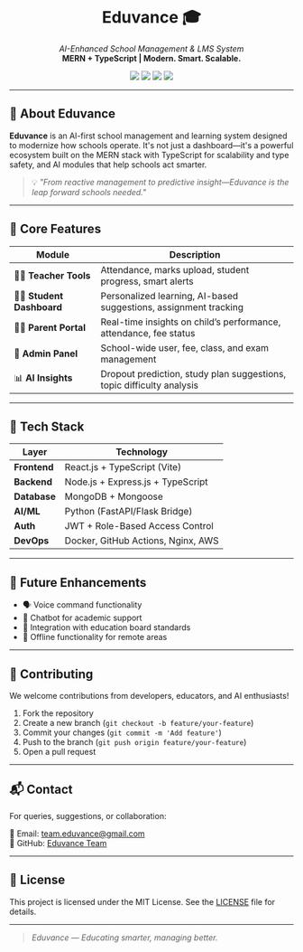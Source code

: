 <h1 align="center">Eduvance 🎓</h1>
<p align="center">
  <i>AI-Enhanced School Management & LMS System</i><br/>
  <b>MERN + TypeScript | Modern. Smart. Scalable.</b>
</p>

<p align="center">
  <img src="https://img.shields.io/badge/Tech-MERN%20+%20TypeScript-blue?style=flat-square"/>
  <img src="https://img.shields.io/badge/AI%20Ready-✔️-green?style=flat-square"/>
  <img src="https://img.shields.io/badge/License-MIT-yellow?style=flat-square"/>
  <img src="https://img.shields.io/badge/Status-Active-brightgreen?style=flat-square"/>
</p>

---

## 🌟 About Eduvance

**Eduvance** is an AI-first school management and learning system designed to modernize how schools operate. It's not just a dashboard—it's a powerful ecosystem built on the MERN stack with TypeScript for scalability and type safety, and AI modules that help schools act smarter.

> 💡 *"From reactive management to predictive insight—Eduvance is the leap forward schools needed."*

---

## 🧠 Core Features

| Module             | Description |
|--------------------|-------------|
| 🧑‍🏫 **Teacher Tools**     | Attendance, marks upload, student progress, smart alerts |
| 👨‍🎓 **Student Dashboard** | Personalized learning, AI-based suggestions, assignment tracking |
| 👩‍👧 **Parent Portal**     | Real-time insights on child’s performance, attendance, fee status |
| 🏫 **Admin Panel**        | School-wide user, fee, class, and exam management |
| 📊 **AI Insights**        | Dropout prediction, study plan suggestions, topic difficulty analysis |

---

## 🔧 Tech Stack

| Layer        | Technology                          |
|--------------|--------------------------------------|
| **Frontend** | React.js + TypeScript (Vite)         |
| **Backend**  | Node.js + Express.js + TypeScript    |
| **Database** | MongoDB + Mongoose                   |
| **AI/ML**    | Python (FastAPI/Flask Bridge)        |
| **Auth**     | JWT + Role-Based Access Control      |
| **DevOps**   | Docker, GitHub Actions, Nginx, AWS   |

---

## 📌 Future Enhancements

- 🗣 Voice command functionality
- 🤖 Chatbot for academic support
- 🏫 Integration with education board standards
- 📡 Offline functionality for remote areas

---

## 🤝 Contributing

We welcome contributions from developers, educators, and AI enthusiasts!

1. Fork the repository
2. Create a new branch (`git checkout -b feature/your-feature`)
3. Commit your changes (`git commit -m 'Add feature'`)
4. Push to the branch (`git push origin feature/your-feature`)
5. Open a pull request

---

## 📬 Contact

For queries, suggestions, or collaboration:

📧 Email: [team.eduvance@gmail.com](mailto:team.eduvance@gmail.com)  
🔗 GitHub: [Eduvance Team](https://github.com/your-org-here)

---

## 📜 License

This project is licensed under the MIT License. See the [LICENSE](./LICENSE) file for details.

---

> *Eduvance — Educating smarter, managing better.*

